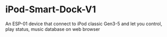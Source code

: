 # iPod-Smart-Dock-V1
An ESP-01 device that connect to iPod classic Gen3-5 and let you control, play status, music database on web browser
